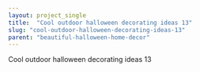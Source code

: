 ```yaml
---
layout: project_single
title:  "Cool outdoor halloween decorating ideas 13"
slug: "cool-outdoor-halloween-decorating-ideas-13"
parent: "beautiful-halloween-home-decor"
---
```

Cool outdoor halloween decorating ideas 13